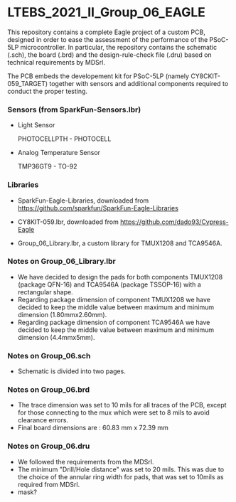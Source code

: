 # LTEBS_2021_II_Group_06_EAGLE
This repository contains a complete Eagle project of a custom PCB, designed in order to ease the assessment of the performance of the PSoC-5LP microcontroller. 
In particular, the repository contains the schematic (.sch), the board (.brd) and the design-rule-check file (.dru) based on technical requirements by MDSrl. 

The PCB embeds the developement kit for PSoC-5LP (namely CY8CKIT-059_TARGET) together with sensors and additional components required to conduct the proper testing.

### Sensors (from SparkFun-Sensors.lbr) 
-	Light Sensor

	PHOTOCELLPTH - PHOTOCELL

- 	Analog Temperature Sensor

	TMP36GT9 - TO-92
  
### Libraries 

- SparkFun-Eagle-Libraries, downloaded from https://github.com/sparkfun/SparkFun-Eagle-Libraries

- CY8KIT-059.lbr, downloaded from https://github.com/dado93/Cypress-Eagle

- Group_06_Library.lbr, a custom library for TMUX1208 and TCA9546A.

### Notes on Group_06_Library.lbr
-	We have decided to design the pads for both components TMUX1208 (package QFN-16) and TCA9546A (package TSSOP-16) with a rectangular shape. 
-	Regarding package dimension of component TMUX1208 we have decided to keep the middle value between maximum and minimum dimension (1.80mmx2.60mm).
-	Regarding package dimension of component TCA9546A we have decided to keep the middle value between maximum and minimum dimension (4.4mmx5mm).

### Notes on Group_06.sch 
-	Schematic is divided into two pages.

### Notes on Group_06.brd
-	The trace dimension was set to 10 mils for all traces of the PCB, except for those connecting to the mux which were set to 8 mils to avoid clearance errors.
-	Final board dimensions are : 60.83 mm x 72.39 mm

### Notes on Group_06.dru
-	We followed the requirements from the MDSrl.
-	The minimum "Drill/Hole distance" was set to 20 mils. This was due to the choice of the annular ring width for pads, that was set to 10mils as required from MDSrl.
-	mask?
